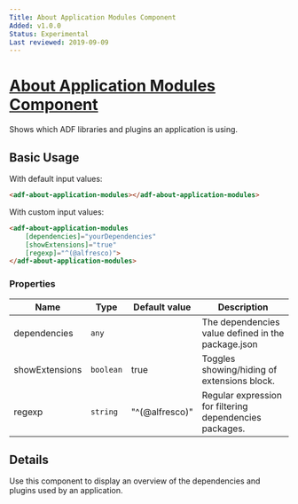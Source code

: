 ```yaml
---
Title: About Application Modules Component
Added: v1.0.0
Status: Experimental
Last reviewed: 2019-09-09
---
```


# [About Application Modules Component](../../../lib/core/about/about-application-modules/about-application-modules.component.ts "Defined in about-application-modules.component.ts")

Shows which ADF libraries and plugins an application is using.

## Basic Usage

With default input values:

```html
<adf-about-application-modules></adf-about-application-modules>
```

With custom input values:

```html
<adf-about-application-modules
    [dependencies]="yourDependencies"
    [showExtensions]="true"
    [regexp]="^(@alfresco)">
</adf-about-application-modules>
```

### Properties

| Name | Type | Default value | Description |
| ---- | ---- | ------------- | ----------- |
| dependencies | `any` |  | The dependencies value defined in the package.json |
| showExtensions | `boolean` | true | Toggles showing/hiding of extensions block. |
| regexp | `string` | "^(@alfresco)" | Regular expression for filtering dependencies packages. |

## Details

Use this component to display an overview of the dependencies and plugins used by an application.
